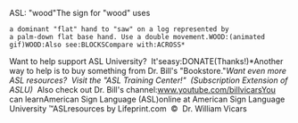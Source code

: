 ASL: "wood"The sign for "wood" uses


	a dominant "flat" hand to "saw" on a log represented by 
	a palm-down flat base hand. Use a double movement.WOOD:(animated 
	gif)WOOD:Also see:BLOCKSCompare with:ACROSS* 
Want to help support ASL University?  It'seasy:DONATE(Thanks!)*Another way to help is to buy something from Dr. Bill's "Bookstore."*Want even more ASL resources?  Visit the "ASL Training Center!"  (Subscription 
Extension of ASLU)*  Also check out Dr. Bill's channel:www.youtube.com/billvicarsYou can learnAmerican Sign Language (ASL)online at American Sign Language University ™ASLresources by Lifeprint.com  ©  Dr. William Vicars
